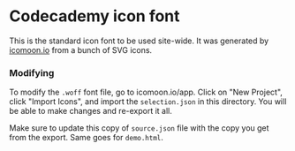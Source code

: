 # Codecademy icon font

This is the standard icon font to be used site-wide.
It was generated by [icomoon.io](http://icomoon.io/app) from a bunch of SVG icons.

### Modifying

To modify the `.woff` font file, go to icomoon.io/app.
Click on "New Project", click "Import Icons", and import the `selection.json` in this directory.
You will be able to make changes and re-export it all.

Make sure to update this copy of `source.json` file with the copy you get from the export. Same goes for `demo.html`.
